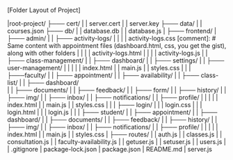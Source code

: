 [Folder Layout of Project]

|root-project/
├─── cert/
|   |   server.cert
|   |   server.key
├─── data/
|   |   courses.json
├─── db/
|   |   database.db
|   |   database.js
|
├─── frontend/
|   ├─── admin/
|   |   ├─── activity-logs/
|   |   |   |   activity-logs.css           [comment]: # Same content with appointment files (dashboard.html, css, you get the gist), along with other folders
|   |   |   |   activity-logs.html
|   |   |   |   activity-logs.js
|   |   ├─── class-management/
|   |   ├─── dashboard/
|   |   ├─── settings/
|   |   ├─── user-management/
|   |   |
|   |   index.html
|   |   main.js
|   |   styles.css
|   |
|   ├───faculty/
|   |   ├─── appointment/
|   |   ├─── availability/
|   |   ├─── class-list/
|   |   ├─── dashboard/                          
|   |   ├─── documents/
|   |   ├─── feedback/
|   |   ├─── form/
|   |   ├─── history/
|   |   ├─── img/
|   |   ├─── inbox/
|   |   ├─── notifications/
|   |   ├─── profile/
|   |   |
|   |   index.html
|   |   main.js
|   |   styles.css
|   |
|   ├─── login/
|   |   |   login.css
|   |   |   login.html
|   |   |   login.js
|   |
|   ├─── student/
|   |   ├─── appointment/
|   |   ├─── dashboard/
|   |   ├─── documents/
|   |   ├─── feedback/
|   |   ├─── history/
|   |   ├─── img/
|   |   ├─── inbox/
|   |   ├─── notifications/
|   |   ├─── profile/
|   |   |
|   |   index.html
|   |   main.js
|   |   styles.css
|
├─── routes/
|   |   auth.js
|   |   classes.js
|   |   consultation.js
|   |   faculty-availability.js
|   |   getuser.js
|   |   setuser.js
|   |   users.js
|
|   .gitignore
|   package-lock.json
|   package.json
|   README.md
|   server.js
